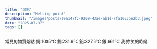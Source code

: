 ```yaml
---
title: "熔點"
description: "Melting point"
thumbnail: "/images/posts/09a147f2-9209-43ae-ab1d-7fa1073be2b3.jpeg"
date: "2025-07-07"
tags: []
---
```


常見的物質熔點
銅:1085°C
錫:231.9°C
鉛:327.6°C
銀:961°C
我:妳笑的時候

